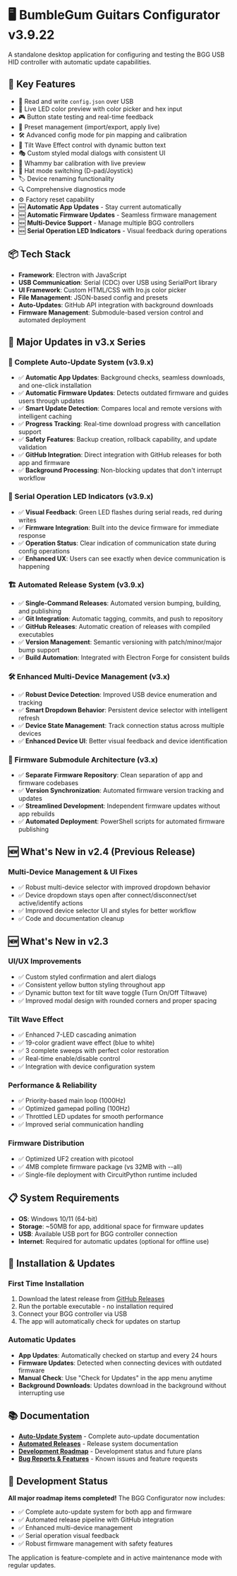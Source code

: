 # 🖥️ BumbleGum Guitars Configurator v3.9.22

A standalone desktop application for configuring and testing the BGG USB HID controller with automatic update capabilities.

## 🎯 Key Features

- 🔧 Read and write `config.json` over USB
- 🎨 Live LED color preview with color picker and hex input
- 🎮 Button state testing and real-time feedback
- 📁 Preset management (import/export, apply live)
- 🛠️ Advanced config mode for pin mapping and calibration
- 🌊 Tilt Wave Effect control with dynamic button text
- 🎭 Custom styled modal dialogs with consistent UI
- 🔄 Whammy bar calibration with live preview
- 🎯 Hat mode switching (D-pad/Joystick)
- 🏷️ Device renaming functionality
- 🔍 Comprehensive diagnostics mode
- ⚙️ Factory reset capability
- 🆕 **Automatic App Updates** - Stay current automatically
- 🆕 **Automatic Firmware Updates** - Seamless firmware management
- 🆕 **Multi-Device Support** - Manage multiple BGG controllers
- 🆕 **Serial Operation LED Indicators** - Visual feedback during operations

## 📦 Tech Stack

- **Framework**: Electron with JavaScript
- **USB Communication**: Serial (CDC) over USB using SerialPort library  
- **UI Framework**: Custom HTML/CSS with Iro.js color picker
- **File Management**: JSON-based config and presets
- **Auto-Updates**: GitHub API integration with background downloads
- **Firmware Management**: Submodule-based version control and automated deployment

## 🚀 Major Updates in v3.x Series

### 🔄 Complete Auto-Update System (v3.9.x)
- ✅ **Automatic App Updates**: Background checks, seamless downloads, and one-click installation
- ✅ **Automatic Firmware Updates**: Detects outdated firmware and guides users through updates
- ✅ **Smart Update Detection**: Compares local and remote versions with intelligent caching
- ✅ **Progress Tracking**: Real-time download progress with cancellation support
- ✅ **Safety Features**: Backup creation, rollback capability, and update validation
- ✅ **GitHub Integration**: Direct integration with GitHub releases for both app and firmware
- ✅ **Background Processing**: Non-blocking updates that don't interrupt workflow

### 📡 Serial Operation LED Indicators (v3.9.x)
- ✅ **Visual Feedback**: Green LED flashes during serial reads, red during writes
- ✅ **Firmware Integration**: Built into the device firmware for immediate response
- ✅ **Operation Status**: Clear indication of communication state during config operations
- ✅ **Enhanced UX**: Users can see exactly when device communication is happening

### 🏗️ Automated Release System (v3.9.x)
- ✅ **Single-Command Releases**: Automated version bumping, building, and publishing
- ✅ **Git Integration**: Automatic tagging, commits, and push to repository
- ✅ **GitHub Releases**: Automatic creation of releases with compiled executables
- ✅ **Version Management**: Semantic versioning with patch/minor/major bump support
- ✅ **Build Automation**: Integrated with Electron Forge for consistent builds

### 🛠️ Enhanced Multi-Device Management (v3.x)
- ✅ **Robust Device Detection**: Improved USB device enumeration and tracking
- ✅ **Smart Dropdown Behavior**: Persistent device selector with intelligent refresh
- ✅ **Device State Management**: Track connection status across multiple devices
- ✅ **Enhanced Device UI**: Better visual feedback and device identification

### 📁 Firmware Submodule Architecture (v3.x)
- ✅ **Separate Firmware Repository**: Clean separation of app and firmware codebases
- ✅ **Version Synchronization**: Automated firmware version tracking and updates
- ✅ **Streamlined Development**: Independent firmware updates without app rebuilds
- ✅ **Automated Deployment**: PowerShell scripts for automated firmware publishing

## 🆕 What's New in v2.4 (Previous Release)

### Multi-Device Management & UI Fixes
- ✅ Robust multi-device selector with improved dropdown behavior
- ✅ Device dropdown stays open after connect/disconnect/set active/identify actions
- ✅ Improved device selector UI and styles for better workflow
- ✅ Code and documentation cleanup

## 🆕 What's New in v2.3

### UI/UX Improvements
- ✅ Custom styled confirmation and alert dialogs
- ✅ Consistent yellow button styling throughout app
- ✅ Dynamic button text for tilt wave toggle (Turn On/Off Tiltwave)
- ✅ Improved modal design with rounded corners and proper spacing

### Tilt Wave Effect
- ✅ Enhanced 7-LED cascading animation
- ✅ 19-color gradient wave effect (blue to white)
- ✅ 3 complete sweeps with perfect color restoration
- ✅ Real-time enable/disable control
- ✅ Integration with device configuration system

### Performance & Reliability
- ✅ Priority-based main loop (1000Hz)
- ✅ Optimized gamepad polling (100Hz)
- ✅ Throttled LED updates for smooth performance
- ✅ Improved serial communication handling

### Firmware Distribution
- ✅ Optimized UF2 creation with picotool
- ✅ 4MB complete firmware package (vs 32MB with --all)
- ✅ Single-file deployment with CircuitPython runtime included

## 📋 System Requirements

- **OS**: Windows 10/11 (64-bit)
- **Storage**: ~50MB for app, additional space for firmware updates
- **USB**: Available USB port for BGG controller connection
- **Internet**: Required for automatic updates (optional for offline use)

## 🔧 Installation & Updates

### First Time Installation
1. Download the latest release from [GitHub Releases](https://github.com/wattsy74/BumbleGum-Guitars-Configurator/releases)
2. Run the portable executable - no installation required
3. Connect your BGG controller via USB
4. The app will automatically check for updates on startup

### Automatic Updates
- **App Updates**: Automatically checked on startup and every 24 hours
- **Firmware Updates**: Detected when connecting devices with outdated firmware
- **Manual Check**: Use "Check for Updates" in the app menu anytime
- **Background Downloads**: Updates download in the background without interrupting use

## 📚 Documentation

- **[Auto-Update System](./AUTO_UPDATE_SYSTEM.md)** - Complete auto-update documentation
- **[Automated Releases](./AUTOMATED_RELEASES.md)** - Release system documentation  
- **[Development Roadmap](./ROADMAP.md)** - Development status and future plans
- **[Bug Reports & Features](./Bug_and_Features.md)** - Known issues and feature requests

## 🧠 Development Status

**All major roadmap items completed!** The BGG Configurator now includes:
- ✅ Complete auto-update system for both app and firmware
- ✅ Automated release pipeline with GitHub integration
- ✅ Enhanced multi-device management
- ✅ Serial operation visual feedback
- ✅ Robust firmware management with safety features

The application is feature-complete and in active maintenance mode with regular updates.
